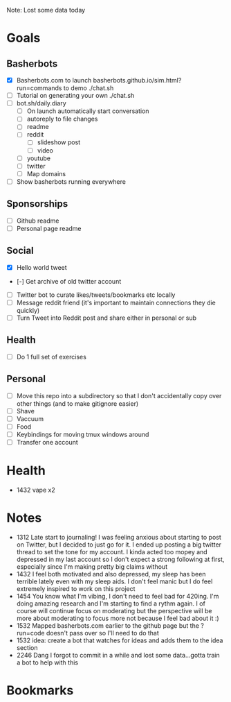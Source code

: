 Note: Lost some data today

# Goals
## Basherbots
- [x] Basherbots.com to launch basherbots.github.io/sim.html?run=commands to demo ./chat.sh
- [ ] Tutorial on generating your own ./chat.sh
- [ ] bot.sh/daily.diary
  - [ ] On launch automatically start conversation
  - [ ] autoreply to file changes
  - [ ] readme
  - [ ] reddit
    - [ ] slideshow post
    - [ ] video
  - [ ] youtube
  - [ ] twitter
  - [ ] Map domains
- [ ] Show basherbots running everywhere
## Sponsorships
- [ ] Github readme
- [ ] Personal page readme
## Social
- [x] Hello world tweet
- [-] Get archive of old twitter account
- [ ] Twitter bot to curate likes/tweets/bookmarks etc locally
- [ ] Message reddit friend (it's important to maintain connections they die quickly) 
- [ ] Turn Tweet into Reddit post and share either in personal or sub
## Health
- [ ] Do 1 full set of exercises
## Personal
- [ ] Move this repo into a subdirectory so that I don't accidentally copy over other things (and to make gitignore easier)
- [ ] Shave
- [ ] Vaccuum
- [ ] Food
- [ ] Keybindings for moving tmux windows around
- [ ] Transfer one account

# Health
- 1432 vape x2

# Notes
- 1312 Late start to journaling! I was feeling anxious about starting to post on Twitter, but I decided to just go for it. I ended up posting a big twitter thread to set the tone for my account. I kinda acted too mopey and depressed in my last account so I don't expect a strong following at first, especially since I'm making pretty big claims without
- 1432 I feel both motivated and also depressed, my sleep has been terrible lately even with my sleep aids. I don't feel manic but I do feel extremely inspired to work on this project
- 1454 You know what I'm vibing, I don't need to feel bad for 420ing. I'm doing amazing research and I'm starting to find a rythm again. I of course will continue focus on moderating but the perspective will be more about moderating to focus more not because I feel bad about it :)
- 1532 Mapped basherbots.com earlier to the github page but the ?run=code doesn't pass over so I'll need to do that
- 1532 idea: create a bot that watches for ideas and adds them to the idea section
- 2246 Dang I forgot to commit in a while and lost some data...gotta train a bot to help with this

# Bookmarks
